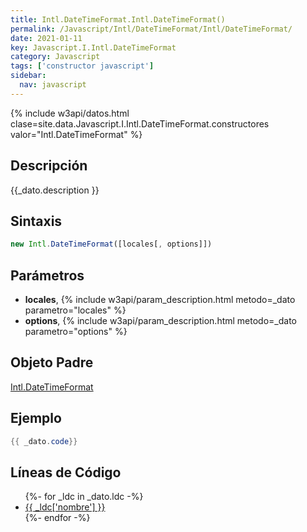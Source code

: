 ```yaml
---
title: Intl.DateTimeFormat.Intl.DateTimeFormat()
permalink: /Javascript/Intl/DateTimeFormat/Intl/DateTimeFormat/
date: 2021-01-11
key: Javascript.I.Intl.DateTimeFormat
category: Javascript
tags: ['constructor javascript']
sidebar: 
  nav: javascript
---
```


{% include w3api/datos.html clase=site.data.Javascript.I.Intl.DateTimeFormat.constructores valor="Intl.DateTimeFormat" %}

## Descripción
{{_dato.description }}

## Sintaxis
~~~javascript
new Intl.DateTimeFormat([locales[, options]])
~~~

## Parámetros
* **locales**,  {% include w3api/param_description.html metodo=_dato parametro="locales" %}
* **options**,  {% include w3api/param_description.html metodo=_dato parametro="options" %}

## Objeto Padre
[Intl.DateTimeFormat](/Javascript/Intl/DateTimeFormat/)

## Ejemplo
~~~java
{{ _dato.code}}
~~~

## Líneas de Código
<ul>
{%- for _ldc in _dato.ldc -%}
   <li>
       <a href="{{_ldc['url'] }}">{{ _ldc['nombre'] }}</a>
   </li>
{%- endfor -%}
</ul>

